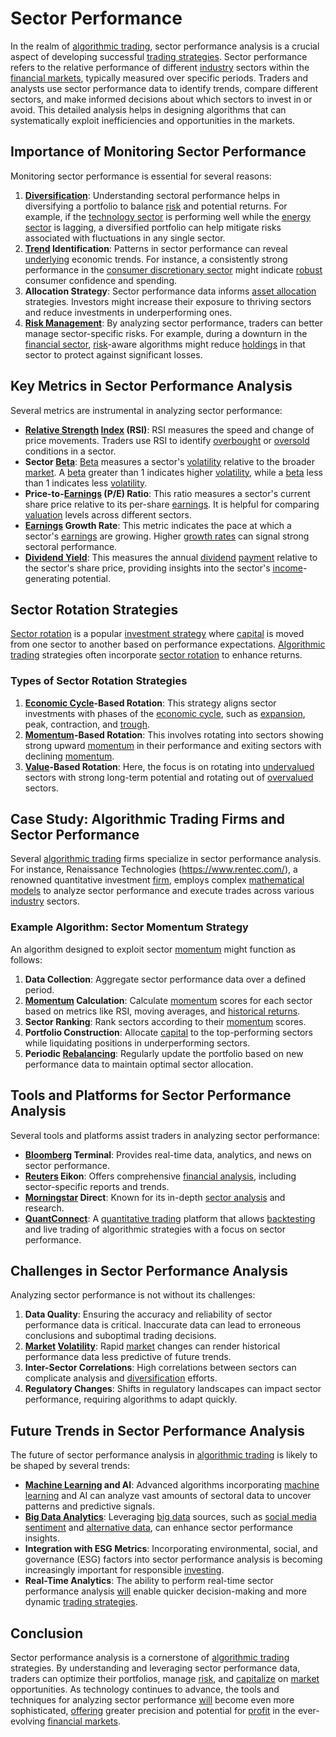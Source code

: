 # Sector Performance

In the realm of [algorithmic trading](../a/algorithmic_trading.md), sector performance analysis is a crucial aspect of developing successful [trading strategies](../t/trading_strategies.md). Sector performance refers to the relative performance of different [industry](../i/industry.md) sectors within the [financial markets](../f/financial_market.md), typically measured over specific periods. Traders and analysts use sector performance data to identify trends, compare different sectors, and make informed decisions about which sectors to invest in or avoid. This detailed analysis helps in designing algorithms that can systematically exploit inefficiencies and opportunities in the markets. 

## Importance of Monitoring Sector Performance

Monitoring sector performance is essential for several reasons:

1. **[Diversification](../d/diversification.md)**: Understanding sectoral performance helps in diversifying a portfolio to balance [risk](../r/risk.md) and potential returns. For example, if the [technology sector](../t/technology_sector.md) is performing well while the [energy sector](../e/energy_sector.md) is lagging, a diversified portfolio can help mitigate risks associated with fluctuations in any single sector.
2. **[Trend](../t/trend.md) Identification**: Patterns in sector performance can reveal [underlying](../u/underlying.md) economic trends. For instance, a consistently strong performance in the [consumer discretionary sector](../c/consumer_discretionary.md) might indicate [robust](../r/robust.md) consumer confidence and spending.
3. **Allocation Strategy**: Sector performance data informs [asset allocation](../a/asset_allocation.md) strategies. Investors might increase their exposure to thriving sectors and reduce investments in underperforming ones.
4. **[Risk Management](../r/risk_management.md)**: By analyzing sector performance, traders can better manage sector-specific risks. For example, during a downturn in the [financial sector](../f/financial_sector.md), [risk](../r/risk.md)-aware algorithms might reduce [holdings](../h/holdings.md) in that sector to protect against significant losses.

## Key Metrics in Sector Performance Analysis

Several metrics are instrumental in analyzing sector performance:

- **[Relative Strength](../r/relative_strength.md) [Index](../i/index_instrument.md) (RSI)**: RSI measures the speed and change of price movements. Traders use RSI to identify [overbought](../o/overbought.md) or [oversold](../o/oversold.md) conditions in a sector.
- **Sector [Beta](../b/beta.md)**: [Beta](../b/beta.md) measures a sector's [volatility](../v/volatility.md) relative to the broader [market](../m/market.md). A [beta](../b/beta.md) greater than 1 indicates higher [volatility](../v/volatility.md), while a [beta](../b/beta.md) less than 1 indicates less [volatility](../v/volatility.md).
- **Price-to-[Earnings](../e/earnings.md) (P/E) Ratio**: This ratio measures a sector's current share price relative to its per-share [earnings](../e/earnings.md). It is helpful for comparing [valuation](../v/valuation.md) levels across different sectors.
- **[Earnings](../e/earnings.md) Growth Rate**: This metric indicates the pace at which a sector's [earnings](../e/earnings.md) are growing. Higher [growth rates](../g/growth_rates_in_trading.md) can signal strong sectoral performance.
- **[Dividend Yield](../d/dividend_yield.md)**: This measures the annual [dividend](../d/dividend.md) [payment](../p/payment.md) relative to the sector's share price, providing insights into the sector's [income](../i/income.md)-generating potential.

## Sector Rotation Strategies

[Sector rotation](../s/sector_rotation.md) is a popular [investment strategy](../i/investment_strategy.md) where [capital](../c/capital.md) is moved from one sector to another based on performance expectations. [Algorithmic trading](../a/algorithmic_trading.md) strategies often incorporate [sector rotation](../s/sector_rotation.md) to enhance returns. 

### Types of Sector Rotation Strategies

1. **[Economic Cycle](../e/economic_cycle.md)-Based Rotation**: This strategy aligns sector investments with phases of the [economic cycle](../e/economic_cycle.md), such as [expansion](../e/expansion.md), peak, contraction, and [trough](../t/trough.md).
2. **[Momentum](../m/momentum.md)-Based Rotation**: This involves rotating into sectors showing strong upward [momentum](../m/momentum.md) in their performance and exiting sectors with declining [momentum](../m/momentum.md).
3. **[Value](../v/value.md)-Based Rotation**: Here, the focus is on rotating into [undervalued](../u/undervalued.md) sectors with strong long-term potential and rotating out of [overvalued](../o/overvalued.md) sectors.

## Case Study: Algorithmic Trading Firms and Sector Performance

Several [algorithmic trading](../a/algorithmic_trading.md) firms specialize in sector performance analysis. For instance, Renaissance Technologies (https://www.rentec.com/), a renowned quantitative investment [firm](../f/firm.md), employs complex [mathematical models](../m/mathematical_models_in_trading.md) to analyze sector performance and execute trades across various [industry](../i/industry.md) sectors.

### Example Algorithm: Sector Momentum Strategy

An algorithm designed to exploit sector [momentum](../m/momentum.md) might function as follows:

1. **Data Collection**: Aggregate sector performance data over a defined period.
2. **[Momentum](../m/momentum.md) Calculation**: Calculate [momentum](../m/momentum.md) scores for each sector based on metrics like RSI, moving averages, and [historical returns](../h/historical_returns.md).
3. **Sector Ranking**: Rank sectors according to their [momentum](../m/momentum.md) scores.
4. **Portfolio Construction**: Allocate [capital](../c/capital.md) to the top-performing sectors while liquidating positions in underperforming sectors.
5. **Periodic [Rebalancing](../r/rebalancing.md)**: Regularly update the portfolio based on new performance data to maintain optimal sector allocation.

## Tools and Platforms for Sector Performance Analysis

Several tools and platforms assist traders in analyzing sector performance:

- **[Bloomberg](../b/bloomberg.md) Terminal**: Provides real-time data, analytics, and news on sector performance.
- **[Reuters](../r/reuters.md) Eikon**: Offers comprehensive [financial analysis](../f/financial_analysis.md), including sector-specific reports and trends.
- **[Morningstar](../m/morningstar.md) Direct**: Known for its in-depth [sector analysis](../s/sector_analysis.md) and research.
- **[QuantConnect](../q/quantconnect.md)**: A [quantitative trading](../q/quantitative_trading.md) platform that allows [backtesting](../b/backtesting.md) and live trading of algorithmic strategies with a focus on sector performance.

## Challenges in Sector Performance Analysis

Analyzing sector performance is not without its challenges:

1. **Data Quality**: Ensuring the accuracy and reliability of sector performance data is critical. Inaccurate data can lead to erroneous conclusions and suboptimal trading decisions.
2. **[Market](../m/market.md) [Volatility](../v/volatility.md)**: Rapid [market](../m/market.md) changes can render historical performance data less predictive of future trends.
3. **Inter-Sector Correlations**: High correlations between sectors can complicate analysis and [diversification](../d/diversification.md) efforts.
4. **Regulatory Changes**: Shifts in regulatory landscapes can impact sector performance, requiring algorithms to adapt quickly.

## Future Trends in Sector Performance Analysis

The future of sector performance analysis in [algorithmic trading](../a/algorithmic_trading.md) is likely to be shaped by several trends:

- **[Machine Learning](../m/machine_learning.md) and AI**: Advanced algorithms incorporating [machine learning](../m/machine_learning.md) and AI can analyze vast amounts of sectoral data to uncover patterns and predictive signals.
- **[Big Data Analytics](../b/big_data_analytics_in_trading.md)**: Leveraging [big data](../b/big_data_in_trading.md) sources, such as [social media sentiment](../s/social_media_sentiment.md) and [alternative data](../a/alternative_data.md), can enhance sector performance insights.
- **Integration with ESG Metrics**: Incorporating environmental, social, and governance (ESG) factors into sector performance analysis is becoming increasingly important for responsible [investing](../i/investing.md).
- **Real-Time Analytics**: The ability to perform real-time sector performance analysis [will](../w/will.md) enable quicker decision-making and more dynamic [trading strategies](../t/trading_strategies.md).

## Conclusion

Sector performance analysis is a cornerstone of [algorithmic trading](../a/algorithmic_trading.md) strategies. By understanding and leveraging sector performance data, traders can optimize their portfolios, manage [risk](../r/risk.md), and [capitalize](../c/capitalize.md) on [market](../m/market.md) opportunities. As technology continues to advance, the tools and techniques for analyzing sector performance [will](../w/will.md) become even more sophisticated, [offering](../o/offering.md) greater precision and potential for [profit](../p/profit.md) in the ever-evolving [financial markets](../f/financial_market.md).
